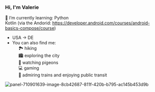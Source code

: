 ### Hi, I'm Valerie 

🌱 I’m currently learning:
  Python \
  Kotlin (via the Andorid: https://developer.android.com/courses/android-basics-compose/course)
  
- USA → DE
- You can also find me: \
&nbsp;&nbsp;&nbsp;&nbsp; 🏞️ hiking \
&nbsp;&nbsp;&nbsp;&nbsp; 🏙️ exploring the city \
&nbsp;&nbsp;&nbsp;&nbsp; 🦤 watching pigeons \
&nbsp;&nbsp;&nbsp;&nbsp; 💻 gaming \
&nbsp;&nbsp;&nbsp;&nbsp; 🚆 admiring trains and enjoying public transit
<!---
cafeokapi/cafeokapi is a ✨ special ✨ repository because its `README.md` (this file) appears on your GitHub profile.
You can click the Preview link to take a look at your changes.
--->
![panel-710901639-image-8cb42687-811f-420b-b795-ac145b453d9b](https://github.com/cafeokapi/cafeokapi/assets/167624925/0e0b0a34-f06d-49d2-b385-b01ed5767193)
